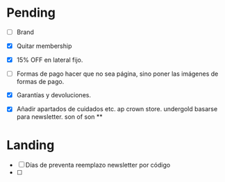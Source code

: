 # Pending
- [ ] Brand
- [x] Quitar membership
- [x] 15% OFF en lateral fijo.
- [ ] Formas de pago hacer que no sea página, sino poner las imágenes de formas de pago.
- [x] Garantías y devoluciones.
- [x] Añadir apartados de cuidados etc.
ap crown store.
undergold basarse para newsletter.
son of son **


# Landing
- [ ] Días de preventa reemplazo newsletter por código
- [ ]
